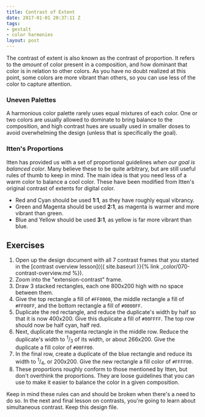 ```yaml
---
title: Contrast of Extent
date: 2017-01-01 20:37:11 Z
tags:
- gestalt
- color harmonies
layout: post
---
```


The contrast of extent is also known as the contrast of proportion. It refers to the *amount* of color present in a composition, and how dominant that color is in relation to other colors. As you have no doubt realized at this point, some colors are more vibrant than others, so you can use less of the color to capture attention.

### Uneven Palettes

A harmonious color palette rarely uses equal mixtures of each color. One or two colors are usually allowed to dominate to bring balance to the composition, and high contrast hues are usually used in smaller doses to avoid overwhelming the design (unless that is specifically the goal).

### Itten's Proportions

Itten has provided us with a set of proportional guidelines *when our goal is balanced color*. Many believe these to be quite arbitrary, but are still useful rules of thumb to keep in mind. The main idea is that you need less of a warm color to balance a cool color. These have been modified from Itten's original contrast of extents for digital color.

* Red and Cyan should be used **1:1**, as they have roughly equal vibrancy.
* Green and Magenta should be used **2:1**, as magenta is warmer and more vibrant than green.
* Blue and Yellow should be used **3:1**, as yellow is far more vibrant than blue.

<!--more-->
## Exercises

1. Open up the design document with all 7 contrast frames that you started in the [contrast overview lesson]({{ site.baseurl }}{% link _color/070-contrast-overview.md %}).
2. Zoom into the "extension-contrast" frame.
3. Draw 3 stacked rectangles, each one 800x200 high with no space between them.
4. Give the top rectangle a fill of `#FF0000`, the middle rectangle a fill of `#FF00FF`, and the bottom rectangle a fill of `#0000FF`.
5. Duplicate the red rectangle, and reduce the duplicate's width by half so that it is now 400x200. Give this duplicate a fill of `#00FFFF`. The top row should now be half cyan, half red.
6. Next, duplicate the magenta rectangle in the middle row. Reduce the duplicate's width to <sup>1</sup>/<sub>3</sub> of its width, or about 266x200. Give the duplicate a fill color of `#00FF00`.
7. In the final row, create a duplicate of the blue rectangle and reduce its width to <sup>1</sup>/<sub>4</sub>, or 200x200. Give the new rectangle a fill color of `#FFFF00`.
8. These proportions roughly conform to those mentioned by Itten, but don't overthink the proportions. They are loose guidelines that you can use to make it easier to balance the color in a given composition.

Keep in mind these rules can and should be broken when there's a need to do so. In the next and final lesson on contrasts, you're going to learn about simultaneous contrast. Keep this design file.
